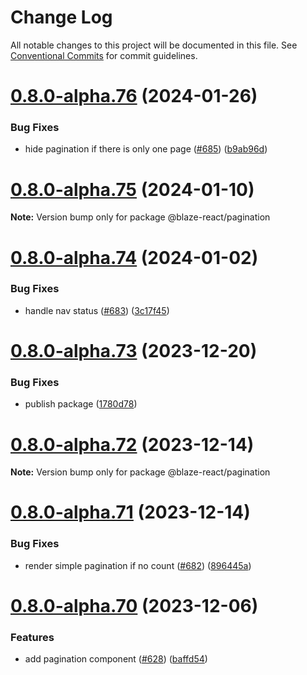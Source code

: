 # Change Log

All notable changes to this project will be documented in this file.
See [Conventional Commits](https://conventionalcommits.org) for commit guidelines.

# [0.8.0-alpha.76](https://github.com/thebyte9/blaze-components-react/compare/v0.8.0-alpha.75...v0.8.0-alpha.76) (2024-01-26)


### Bug Fixes

* hide pagination if there is only one page ([#685](https://github.com/thebyte9/blaze-components-react/issues/685)) ([b9ab96d](https://github.com/thebyte9/blaze-components-react/commit/b9ab96d4b5550a5efeb78e8a107ea50a786cb8ef))





# [0.8.0-alpha.75](https://github.com/thebyte9/blaze-components-react/compare/v0.8.0-alpha.74...v0.8.0-alpha.75) (2024-01-10)

**Note:** Version bump only for package @blaze-react/pagination





# [0.8.0-alpha.74](https://github.com/thebyte9/blaze-components-react/compare/v0.8.0-alpha.73...v0.8.0-alpha.74) (2024-01-02)


### Bug Fixes

* handle nav status ([#683](https://github.com/thebyte9/blaze-components-react/issues/683)) ([3c17f45](https://github.com/thebyte9/blaze-components-react/commit/3c17f45a46a8855859b1bf363ebe13230d1e3999))





# [0.8.0-alpha.73](https://github.com/thebyte9/blaze-components-react/compare/v0.8.0-alpha.72...v0.8.0-alpha.73) (2023-12-20)


### Bug Fixes

* publish package ([1780d78](https://github.com/thebyte9/blaze-components-react/commit/1780d781a4d81c457751ff76a0be34448e9568cc))





# [0.8.0-alpha.72](https://github.com/thebyte9/blaze-components-react/compare/v0.8.0-alpha.71...v0.8.0-alpha.72) (2023-12-14)

**Note:** Version bump only for package @blaze-react/pagination





# [0.8.0-alpha.71](https://github.com/thebyte9/blaze-components-react/compare/v0.8.0-alpha.70...v0.8.0-alpha.71) (2023-12-14)


### Bug Fixes

* render simple pagination if no count ([#682](https://github.com/thebyte9/blaze-components-react/issues/682)) ([896445a](https://github.com/thebyte9/blaze-components-react/commit/896445abfc0b030783716f08b4b49d41e09efc9a))





# [0.8.0-alpha.70](https://github.com/thebyte9/blaze-components-react/compare/v0.8.0-alpha.69...v0.8.0-alpha.70) (2023-12-06)


### Features

* add pagination component ([#628](https://github.com/thebyte9/blaze-components-react/issues/628)) ([baffd54](https://github.com/thebyte9/blaze-components-react/commit/baffd542b4ed6819eb93343e6b13951af5adcc68))
